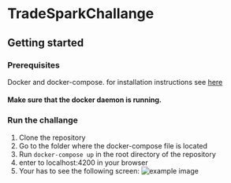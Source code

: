 # TradeSparkChallange



## Getting started

### Prerequisites
Docker and docker-compose. for installation instructions see [here](https://docs.docker.com/install/)

#### Make sure that the docker daemon is running.


### Run the challange
1. Clone the repository
2. Go to the folder where the docker-compose file is located
3. Run `docker-compose up` in the root directory of the repository
4. enter to localhost:4200 in your browser
5. Your has to see the following screen:
![example image](/tradesparkCallenge/images/main_screen.png)

